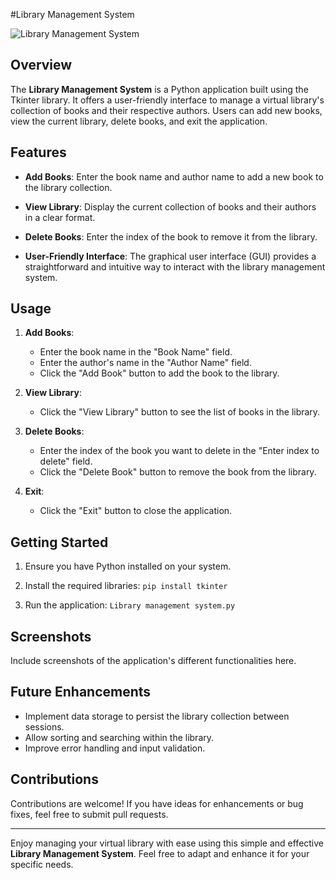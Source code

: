 #Library Management System

![Library Management System](link_to_image)

## Overview

The **Library Management System** is a Python application built using the Tkinter library. It offers a user-friendly interface to manage a virtual library's collection of books and their respective authors. Users can add new books, view the current library, delete books, and exit the application.

## Features

- **Add Books**: Enter the book name and author name to add a new book to the library collection.

- **View Library**: Display the current collection of books and their authors in a clear format.

- **Delete Books**: Enter the index of the book to remove it from the library.

- **User-Friendly Interface**: The graphical user interface (GUI) provides a straightforward and intuitive way to interact with the library management system.

## Usage

1. **Add Books**:
   - Enter the book name in the "Book Name" field.
   - Enter the author's name in the "Author Name" field.
   - Click the "Add Book" button to add the book to the library.
   
2. **View Library**:
   - Click the "View Library" button to see the list of books in the library.
   
3. **Delete Books**:
   - Enter the index of the book you want to delete in the "Enter index to delete" field.
   - Click the "Delete Book" button to remove the book from the library.
   
4. **Exit**:
   - Click the "Exit" button to close the application.

## Getting Started

1. Ensure you have Python installed on your system.
   
2. Install the required libraries: `pip install tkinter`

3. Run the application: `Library management system.py`

   
## Screenshots

Include screenshots of the application's different functionalities here.

## Future Enhancements

- Implement data storage to persist the library collection between sessions.
- Allow sorting and searching within the library.
- Improve error handling and input validation.

## Contributions

Contributions are welcome! If you have ideas for enhancements or bug fixes, feel free to submit pull requests.

----

Enjoy managing your virtual library with ease using this simple and effective **Library Management System**. Feel free to adapt and enhance it for your specific needs.




